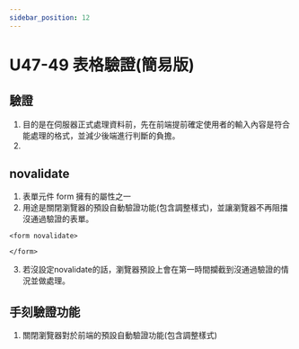 ```yaml
---
sidebar_position: 12
---
```


# U47-49 表格驗證(簡易版)

## 驗證
1. 目的是在伺服器正式處理資料前，先在前端提前確定使用者的輸入內容是符合能處理的格式，並減少後端進行判斷的負擔。
2. 


## novalidate 
1. 表單元件 form 擁有的屬性之一
2. 用途是關閉瀏覽器的預設自動驗證功能(包含調整樣式)，並讓瀏覽器不再阻擋沒通過驗證的表單。
```
<form novalidate>

</form>
```
3. 若沒設定novalidate的話，瀏覽器預設上會在第一時間攔截到沒通過驗證的情況並做處理。


## 手刻驗證功能
1. 關閉瀏覽器對於前端的預設自動驗證功能(包含調整樣式)